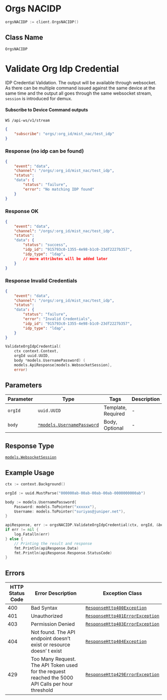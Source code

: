 # Orgs NACIDP

```go
orgsNACIDP := client.OrgsNACIDP()
```

## Class Name

`OrgsNACIDP`


# Validate Org Idp Credential

IDP Credential Validation. The output will be available through websocket. As there can be multiple command issued against the same device at the same time and the output all goes through the same websocket stream, `session` is introduced for demux.

#### Subscribe to Device Command outputs

`WS /api-ws/v1/stream`

```json
{
    "subscribe": "orgs/:org_id/mist_nac/test_idp"
}

```

### Response (no idp can be found)

```json
{
    "event": "data",
    "channel": "/orgs/:org_id/mist_nac/test_idp",
    "status": 
    "data": {
        "status": "failure",
        "error": "No matching IDP found"
    }
}

```

### Response OK

```json
{
    "event": "data",
    "channel": "/orgs/:org_id/mist_nac/test_idp",
    "status": 
    "data": {
        "status": "success",
        "idp_id": "915793c0-1355-4e98-b1c0-23df2227b357",
        "idp_type": "ldap",
        // more attributes will be added later
    }
}

```

### Response Invalid Credentials

```json
{
    "event": "data",
    "channel": "/orgs/:org_id/mist_nac/test_idp",
    "status": 
    "data": {
        "status": "failure",
        "error": "Invalid Credentials",
        "idp_id": "915793c0-1355-4e98-b1c0-23df2227b357",
        "idp_type": "ldap",
    }
}

```

```go
ValidateOrgIdpCredential(
    ctx context.Context,
    orgId uuid.UUID,
    body *models.UsernamePassword) (
    models.ApiResponse[models.WebsocketSession],
    error)
```

## Parameters

| Parameter | Type | Tags | Description |
|  --- | --- | --- | --- |
| `orgId` | `uuid.UUID` | Template, Required | - |
| `body` | [`*models.UsernamePassword`](../../doc/models/username-password.md) | Body, Optional | - |

## Response Type

[`models.WebsocketSession`](../../doc/models/websocket-session.md)

## Example Usage

```go
ctx := context.Background()

orgId := uuid.MustParse("000000ab-00ab-00ab-00ab-0000000000ab")

body := models.UsernamePassword{
    Password: models.ToPointer("xxxxxx"),
    Username: models.ToPointer("suriyas@juniper.net"),
}

apiResponse, err := orgsNACIDP.ValidateOrgIdpCredential(ctx, orgId, &body)
if err != nil {
    log.Fatalln(err)
} else {
    // Printing the result and response
    fmt.Println(apiResponse.Data)
    fmt.Println(apiResponse.Response.StatusCode)
}
```

## Errors

| HTTP Status Code | Error Description | Exception Class |
|  --- | --- | --- |
| 400 | Bad Syntax | [`ResponseHttp400Exception`](../../doc/models/response-http-400-exception.md) |
| 401 | Unauthorized | [`ResponseHttp401ErrorException`](../../doc/models/response-http-401-error-exception.md) |
| 403 | Permission Denied | [`ResponseHttp403ErrorException`](../../doc/models/response-http-403-error-exception.md) |
| 404 | Not found. The API endpoint doesn’t exist or resource doesn’ t exist | [`ResponseHttp404Exception`](../../doc/models/response-http-404-exception.md) |
| 429 | Too Many Request. The API Token used for the request reached the 5000 API Calls per hour threshold | [`ResponseHttp429ErrorException`](../../doc/models/response-http-429-error-exception.md) |

